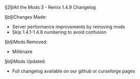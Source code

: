 §2§lAll the Mods 3 - Remix 1.4.9 Changelog

§b§lChanges Made:
* Server performance improvements by removing mods
* Skip 1.4.1-1.4.8 numbering to avoid confusion

§b§lMods Removed:
* Millénaire

§b§lMods Updated:
* Full changelog available on our github or curseforge pages